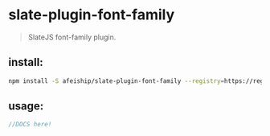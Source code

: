 # slate-plugin-font-family
> SlateJS font-family plugin.


## install:
```bash
npm install -S afeiship/slate-plugin-font-family --registry=https://registry.npm.taobao.org
```

## usage:
```js
//DOCS here!
```
